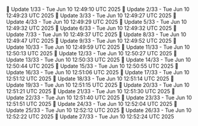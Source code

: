 📌 Update 1/33 - Tue Jun 10 12:49:10 UTC 2025
📌 Update 2/33 - Tue Jun 10 12:49:23 UTC 2025
📌 Update 3/33 - Tue Jun 10 12:49:27 UTC 2025
📌 Update 4/33 - Tue Jun 10 12:49:29 UTC 2025
📌 Update 5/33 - Tue Jun 10 12:49:32 UTC 2025
📌 Update 6/33 - Tue Jun 10 12:49:32 UTC 2025
📌 Update 7/33 - Tue Jun 10 12:49:37 UTC 2025
📌 Update 8/33 - Tue Jun 10 12:49:47 UTC 2025
📌 Update 9/33 - Tue Jun 10 12:49:52 UTC 2025
📌 Update 10/33 - Tue Jun 10 12:49:59 UTC 2025
📌 Update 11/33 - Tue Jun 10 12:50:13 UTC 2025
📌 Update 12/33 - Tue Jun 10 12:50:27 UTC 2025
📌 Update 13/33 - Tue Jun 10 12:50:33 UTC 2025
📌 Update 14/33 - Tue Jun 10 12:50:44 UTC 2025
📌 Update 15/33 - Tue Jun 10 12:50:55 UTC 2025
📌 Update 16/33 - Tue Jun 10 12:51:06 UTC 2025
📌 Update 17/33 - Tue Jun 10 12:51:12 UTC 2025
📌 Update 18/33 - Tue Jun 10 12:51:14 UTC 2025
📌 Update 19/33 - Tue Jun 10 12:51:15 UTC 2025
📌 Update 20/33 - Tue Jun 10 12:51:21 UTC 2025
📌 Update 21/33 - Tue Jun 10 12:51:30 UTC 2025
📌 Update 22/33 - Tue Jun 10 12:51:40 UTC 2025
📌 Update 23/33 - Tue Jun 10 12:51:51 UTC 2025
📌 Update 24/33 - Tue Jun 10 12:52:04 UTC 2025
📌 Update 25/33 - Tue Jun 10 12:52:12 UTC 2025
📌 Update 26/33 - Tue Jun 10 12:52:22 UTC 2025
📌 Update 27/33 - Tue Jun 10 12:52:24 UTC 2025
